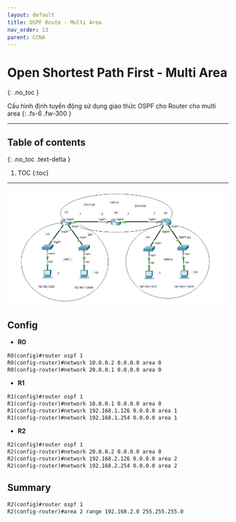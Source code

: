 ```yaml
---
layout: default
title: OSPF Route - Multi Area
nav_order: 13
parent: CCNA
---
```


# Open Shortest Path First - Multi Area
{: .no_toc }

Cấu hình định tuyến động sử dụng giao thức OSPF cho Router cho multi area
{: .fs-6 .fw-300 }

---

## Table of contents
{: .no_toc .text-delta }

1. TOC
{:toc}

---

![image](/docs/CCNA/img/ospf_route_multi_area.png)

## Config

* **R0**

```
R0(config)#router ospf 1
R0(config-router)#network 10.0.0.2 0.0.0.0 area 0
R0(config-router)#network 20.0.0.1 0.0.0.0 area 0
```

* **R1**

```
R1(config)#router ospf 1
R1(config-router)#network 10.0.0.1 0.0.0.0 area 0
R1(config-router)#network 192.168.1.126 0.0.0.0 area 1
R1(config-router)#network 192.168.1.254 0.0.0.0 area 1
```

* **R2**

```
R2(config)#router ospf 1
R2(config-router)#network 20.0.0.2 0.0.0.0 area 0
R2(config-router)#network 192.168.2.126 0.0.0.0 area 2
R2(config-router)#network 192.168.2.254 0.0.0.0 area 2
```

## Summary

```
R2(config)#router ospf 1
R2(config-router)#area 2 range 192.168.2.0 255.255.255.0
```

